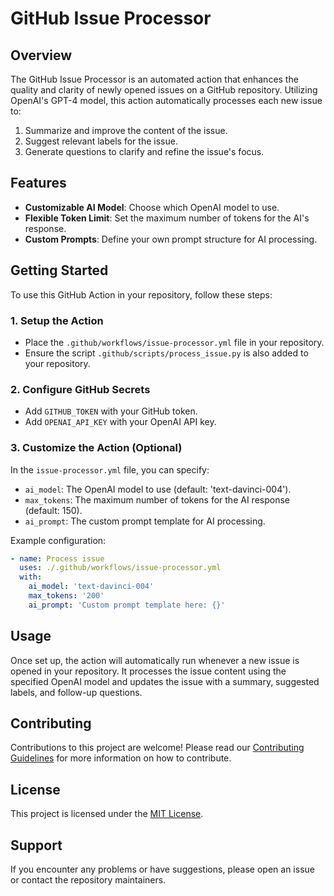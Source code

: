 # GitHub Issue Processor

## Overview
The GitHub Issue Processor is an automated action that enhances the quality and clarity of newly opened issues on a GitHub repository. Utilizing OpenAI's GPT-4 model, this action automatically processes each new issue to:

1. Summarize and improve the content of the issue.
2. Suggest relevant labels for the issue.
3. Generate questions to clarify and refine the issue's focus.

## Features
- **Customizable AI Model**: Choose which OpenAI model to use.
- **Flexible Token Limit**: Set the maximum number of tokens for the AI's response.
- **Custom Prompts**: Define your own prompt structure for AI processing.

## Getting Started
To use this GitHub Action in your repository, follow these steps:

### 1. Setup the Action
- Place the `.github/workflows/issue-processor.yml` file in your repository.
- Ensure the script `.github/scripts/process_issue.py` is also added to your repository.

### 2. Configure GitHub Secrets
- Add `GITHUB_TOKEN` with your GitHub token.
- Add `OPENAI_API_KEY` with your OpenAI API key.

### 3. Customize the Action (Optional)
In the `issue-processor.yml` file, you can specify:
- `ai_model`: The OpenAI model to use (default: 'text-davinci-004').
- `max_tokens`: The maximum number of tokens for the AI response (default: 150).
- `ai_prompt`: The custom prompt template for AI processing.

Example configuration:

```yaml
- name: Process issue
  uses: ./.github/workflows/issue-processor.yml
  with:
    ai_model: 'text-davinci-004'
    max_tokens: '200'
    ai_prompt: 'Custom prompt template here: {}'
```

## Usage
Once set up, the action will automatically run whenever a new issue is opened in your repository. It processes the issue content using the specified OpenAI model and updates the issue with a summary, suggested labels, and follow-up questions.

## Contributing
Contributions to this project are welcome! Please read our [Contributing Guidelines](CONTRIBUTING.md) for more information on how to contribute.

## License
This project is licensed under the [MIT License](LICENSE.md).

## Support
If you encounter any problems or have suggestions, please open an issue or contact the repository maintainers.
